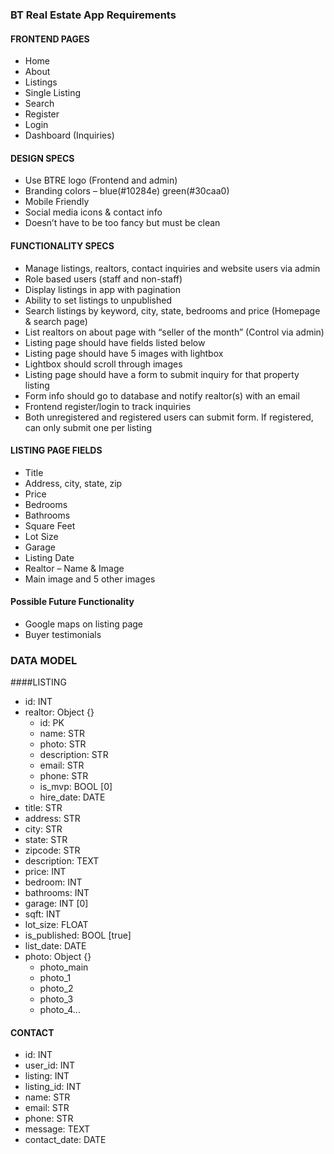 
### BT Real Estate App Requirements


#### FRONTEND PAGES
- Home
- About
- Listings
- Single Listing
- Search
- Register
- Login
- Dashboard (Inquiries)

#### DESIGN SPECS
- Use BTRE logo (Frontend and admin)
- Branding colors – blue(#10284e) green(#30caa0)
- Mobile Friendly
- Social media icons & contact info
- Doesn’t have to be too fancy but must be clean


#### FUNCTIONALITY SPECS
- Manage listings, realtors, contact inquiries and website users via admin
- Role based users (staff and non-staff)
- Display listings in app with pagination
- Ability to set listings to unpublished
- Search listings by keyword, city, state, bedrooms and price (Homepage & search page)
- List realtors on about page with “seller of the month” (Control via admin)
- Listing page should have fields listed below
- Listing page should have 5 images with lightbox
- Lightbox should scroll through images
- Listing page should have a form to submit inquiry for that property listing
- Form info should go to database and notify realtor(s) with an email
- Frontend register/login to track inquiries
- Both unregistered and registered users can submit form. If registered, can only submit one per listing



#### LISTING PAGE FIELDS
- Title
- Address, city, state, zip
- Price
- Bedrooms
- Bathrooms
- Square Feet
- Lot Size
- Garage
- Listing Date
- Realtor – Name & Image
- Main image and 5 other images

#### Possible Future Functionality
- Google maps on listing page
- Buyer testimonials


### DATA MODEL
####LISTING
- id: INT
- realtor: Object {}
  - id: PK
  - name: STR
  - photo: STR
  - description: STR
  - email: STR
  - phone: STR
  - is_mvp: BOOL [0]
  - hire_date: DATE
- title: STR
- address: STR
- city: STR
- state: STR
- zipcode: STR
- description: TEXT
- price: INT
- bedroom: INT
- bathrooms: INT
- garage: INT [0]
- sqft: INT
- lot_size: FLOAT
- is_published: BOOL [true]
- list_date: DATE
- photo: Object {}
  - photo_main
  - photo_1
  - photo_2
  - photo_3
  - photo_4...

#### CONTACT
- id: INT
- user_id: INT
- listing: INT
- listing_id: INT
- name: STR
- email: STR
- phone: STR
- message: TEXT
- contact_date: DATE